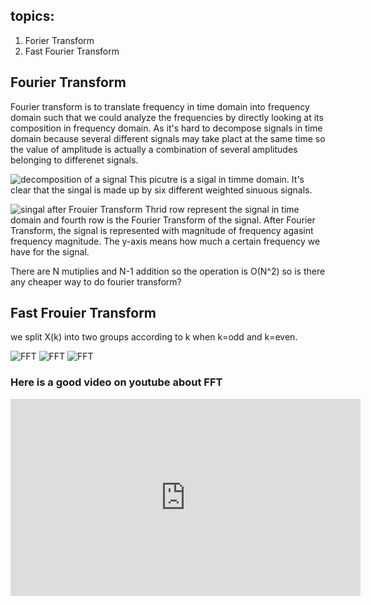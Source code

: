 ## topics:
  1. Forier Transform
  2. Fast Fourier Transform
## Fourier Transform

Fourier transform is to translate frequency in time domain into frequency domain such that we could analyze the frequencies by directly 
looking at its composition in frequency domain. As it's hard to decompose signals in time domain because several different signals may take plact at the same time so the value of amplitude is actually a combination of several amplitudes belonging to differenet signals.

![decomposition of a signal](https://snag.gy/20la6c.jpg)
This picutre is a sigal in timme domain. It's clear that the singal is made up by six different weighted sinuous signals. 

![singal after Frouier Transform](https://snag.gy/t4s9fy.jpg)
Thrid row represent the signal in time domain and fourth row is the Fourier Transform of the signal. After Fourier Transform, the signal is represented with magnitude of frequency agasint frequency magnitude. The y-axis means how much a certain frequency we have for the signal. 


There are N mutiplies and N-1 addition so the operation is O(N^2) so is there any cheaper way to do fourier transform?

## Fast Frouier Transform
we split X(k) into two groups according to k when k=odd and k=even.

![FFT](https://snag.gy/rc1ACL.jpg)
![FFT](https://snag.gy/V5CnTe.jpg)
![FFT](https://snag.gy/pN9okd.jpg)

### Here is a good video on youtube about FFT
<iframe width="560" height="315" src="https://www.youtube.com/embed/EsJGuI7e_ZQ" frameborder="0" allow="accelerometer; autoplay; encrypted-media; gyroscope; picture-in-picture" allowfullscreen></iframe>
